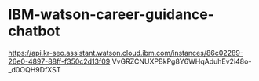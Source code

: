 # IBM-watson-career-guidance-chatbot

https://api.kr-seo.assistant.watson.cloud.ibm.com/instances/86c02289-26e0-4897-88ff-f350c2d13f09
VvGRZCNUXPBkPg8Y6WHqAduhEv2i48o-_d0OQH9DfXST
